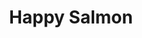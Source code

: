 ---
layout: place
title: Happy Salmon
permalink: /florida/safety-harbor/happy-salmon.html
stateAbbr: FL
stateName: Florida
cityName: Safety Harbor
seo:
  type: restaurant
  links: https://www.facebook.com/HappySalmonBar/
place_id: ChIJ_xawMGDuwogRh8KSyGeUImM
photos:
  - name: >-
      places/ChIJ_xawMGDuwogRh8KSyGeUImM/photos/AeeoHcJRZPQsJAANvsEYjKbxE3xUxwc2CuHbD70pHxkvU5T9j3WJn_4OxVgQJDfbKn4t0hp02UW-lGmUQNGZDV-uT86wR7P99hgNFOBImb-BJcMG4T5Kc4fJ0qLFg4op4amqO8HGmgH5ebtS_9isqvR8c8GPIdOs68zDpC-7b6MKPGwf5FiRwoKXwzA7GoTnJbQRGziW79EjKPO-gxJDfVWhKlo5b7iBaXR-pSYyC6H1Ps4is3G_J5E2drApUyQMzl8TxhBzxmKGYr0HLl1l6EnStSIww-vhsME-x_rBE2F99OLrvtZbJnwJApsdRErew0qJFuJOz5I-0UMtMpwPxM1IB_kMVIAkT2N7-x7K3y77Hxa0Ut2OiahtwruHvModJhoghXBfizAQdQeY_u7iydSdce4bsC9MRUdAxraxIDVZFd8
    widthPx: 3984
    heightPx: 2988
    authorAttributions:
      - displayName: Nathan Giles
        uri: https://maps.google.com/maps/contrib/105986250912812100757
        photoUri: >-
          https://lh3.googleusercontent.com/a/ACg8ocKO7Qkv9K5k_1q037R7zBeODjn11TDFr3d4lkP_KfTST9fTM6Bf=s100-p-k-no-mo
    flagContentUri: >-
      https://www.google.com/local/imagery/report/?cb_client=maps_api_places.places_api&image_key=!1e10!2sCIHM0ogKEICAgIC4l5StfA&hl=en-US
    googleMapsUri: >-
      https://www.google.com/maps/place//data=!3m4!1e2!3m2!1sCIHM0ogKEICAgIC4l5StfA!2e10!4m2!3m1!1s0x88c2ee6030b016ff:0x63229467c892c287
  - name: >-
      places/ChIJ_xawMGDuwogRh8KSyGeUImM/photos/AeeoHcJSpCv0rzR5ruT8EGrBWiUfCHVjKaFxDDeXVc6fYcUKzSVUOIjbPVdi6fEhQGsHb8F43WqiJi1eYegkXFogQQEbr8prcHB47BAu4oRvnbncQb0lOCITzPv2_auoVL1GWRJLYpbQ3LlTbanAEtQS12hjdNTToFmY2QiplfhJeM7lxihy6dwPqQ_lOuYW7oDBSL2AU5Fm9eXUYAcZzdvFq1ly6shsBkmcGcsxwuLT4oL1xCg4FJ98YwAXXIiiKCTNQ-Pn5oGmI1jD_8r6PYO-VtFTdQAmrceMiJ5_ZV-NqMo
    widthPx: 3456
    heightPx: 3456
    authorAttributions:
      - displayName: Happy Salmon
        uri: https://maps.google.com/maps/contrib/101262138811273252201
        photoUri: >-
          https://lh3.googleusercontent.com/a/ACg8ocLmPf7zaFgrSU1qoBNEE2B-fljXf1JEELpMb9L7QAsxVx70=s100-p-k-no-mo
    flagContentUri: >-
      https://www.google.com/local/imagery/report/?cb_client=maps_api_places.places_api&image_key=!1e10!2sAF1QipM1yuaCIVfplhhwdJIOP96zDGxtxdu3WoHaEmw&hl=en-US
    googleMapsUri: >-
      https://www.google.com/maps/place//data=!3m4!1e2!3m2!1sAF1QipM1yuaCIVfplhhwdJIOP96zDGxtxdu3WoHaEmw!2e10!4m2!3m1!1s0x88c2ee6030b016ff:0x63229467c892c287
  - name: >-
      places/ChIJ_xawMGDuwogRh8KSyGeUImM/photos/AeeoHcIZX4WxqCB1jwq-S9tl4bnpuO1eyF_XXLPvpTOJVLOOtgIddUiwNgIH5GI-4SBnVhSCovG9YQAYWMFVe_UO2btFAM4DofpWxgvLmhUROVRfCLCBPsg9CNQ4BSLZrcisb2fBPFdoFDPpK2WjyjCwyR-L9sll0jv-mm9M4iiL4uwf0TnQ6aK4ZzJs24iusy12BlQSoIVei-v53H39tzt0PGLHY7EOMTkj7UN4SG0xRaglgEs_bka_NsvKgekH3lziovm8xH4EnfFcbS6N8tCPSxF4J3-7FU8T8ng7J4cG7grAzwBj12Us6T8IwZz7ihg0KRVBIkmweT0U7toGoH5xnZrBGxP-Ec42awve-WGAk09wCowfdq7zn4C1Th-zWKAfhsjmkZo0dsypO97uCSa73mj3rKNUYDihgOTEcQPyjQD5oS3o
    widthPx: 3024
    heightPx: 4032
    authorAttributions:
      - displayName: Joey Zoccali
        uri: https://maps.google.com/maps/contrib/112025877377872998279
        photoUri: >-
          https://lh3.googleusercontent.com/a-/ALV-UjX--IwXu9NUGlDM94kzMeBnapTHn7AnjxTtzxV1yqnbjEylcn1I=s100-p-k-no-mo
    flagContentUri: >-
      https://www.google.com/local/imagery/report/?cb_client=maps_api_places.places_api&image_key=!1e10!2sCIHM0ogKEICAgICNmcWdpQE&hl=en-US
    googleMapsUri: >-
      https://www.google.com/maps/place//data=!3m4!1e2!3m2!1sCIHM0ogKEICAgICNmcWdpQE!2e10!4m2!3m1!1s0x88c2ee6030b016ff:0x63229467c892c287
  - name: >-
      places/ChIJ_xawMGDuwogRh8KSyGeUImM/photos/AeeoHcLavX1XgX4jN3ANVnF_3BBvsl520dTrdjmG-Jr7Cz_qJM_uMuR98E7R2DQhcUQ2xTzY9aSS7NmSmYrG9LjNFuMWSWpdiXEPBnXdHzxVnklhE95O0xeQFUwz17Qetcd4nJme_RzjHoljGzNiD0EravL4gZIqkLM0BnjpVrDDLgRxfipJ_8a8TG1s2j0SZNAJdkslfM06y0LAgEAiUwtZaGuTcKk2MzUnbvfk2wiYZFuwevVpRs6Sac6QtUGrF1ARZBxQjh5YcfKkwoygM9i7mwxF-UF4RNWJAMvBX9WCcszJXgih7-CiS5rN-D3ycauRwKfBafM5Hdch1p0Z8G_FSxpqmVMorzccjNkSCjaU4zkYZ_l1sttJlQHoWPwrmofT_6sT6rZdHRf1xTKD_4xDA5-Y0xm5qlYBPk7AiM2JUMEmqwbf
    widthPx: 4032
    heightPx: 3024
    authorAttributions:
      - displayName: Madison B
        uri: https://maps.google.com/maps/contrib/113285488151449262537
        photoUri: >-
          https://lh3.googleusercontent.com/a/ACg8ocJAhnf4uqJ80APdKzwdlr_x2gBS_0peeUckv7iMTdLn6IR19w=s100-p-k-no-mo
    flagContentUri: >-
      https://www.google.com/local/imagery/report/?cb_client=maps_api_places.places_api&image_key=!1e10!2sCIHM0ogKEICAgICZ-qjI1wE&hl=en-US
    googleMapsUri: >-
      https://www.google.com/maps/place//data=!3m4!1e2!3m2!1sCIHM0ogKEICAgICZ-qjI1wE!2e10!4m2!3m1!1s0x88c2ee6030b016ff:0x63229467c892c287
  - name: >-
      places/ChIJ_xawMGDuwogRh8KSyGeUImM/photos/AeeoHcKrrn_j5TOrSbx3mWmrfl2LUHbBGycuh05Taglv2VUOATR4N5ZRrUluxxvtEKxHFEq9ESNhArEt5-_P4NdojExdWJVQQFMzEuwSYKfwOPm5xj4ZUyxCiJ44ZX8v63CX5uQDUFBKJqpVjI4AyyvlDzvEPs2gltL3CZHfXT00Oz2cEOxlCvAyAEyIaLHhZANVJDDghOB0PdkivAtGMswKe-KtOFl0XyQAw875pVUMkW0sU4emQFiXLNobXn-snCNODMgECIUnr1EYJtFk0z8C8RQrS_XqKbvdn07MN_4cy530nvnEKgAuCl7cNLoGjHk9hbiFExlfF9pWdP3ANBonauChsAcFvtHbwL1ARd0ncHqcdF5FbSGle6mBV46jsjzBZRcV-Z9EiMMERJ_BSIvchWF70w4EhFg4Uo0z6BDwUaLUCw
    widthPx: 4032
    heightPx: 3024
    authorAttributions:
      - displayName: Matt Matt
        uri: https://maps.google.com/maps/contrib/110016259913916979792
        photoUri: >-
          https://lh3.googleusercontent.com/a-/ALV-UjX3IJfoqHJvQmczqMlaZFAJVVRk3TuWKFcize-y6CCyAJc8Zx0=s100-p-k-no-mo
    flagContentUri: >-
      https://www.google.com/local/imagery/report/?cb_client=maps_api_places.places_api&image_key=!1e10!2sCIHM0ogKEICAgMDAv4-PRA&hl=en-US
    googleMapsUri: >-
      https://www.google.com/maps/place//data=!3m4!1e2!3m2!1sCIHM0ogKEICAgMDAv4-PRA!2e10!4m2!3m1!1s0x88c2ee6030b016ff:0x63229467c892c287
  - name: >-
      places/ChIJ_xawMGDuwogRh8KSyGeUImM/photos/AeeoHcKuwspg8G3dRdRVwYZvz63NQZ_FbXjlFldmH11qw1YeHCgMWdL20K3hvGRNdknpe4NTQH4_eDMHYMEnjLyNp3LpeCdmiM4uORG6VbTfdl4LOGWREoJ6YTKGYrG5W5Sktiax4Jy5McuD-H_av5SaIeQEDUillDxvUIt_NlkCVOBT7OfGBoHq75YXb8zIF-N3s1F3aj8Wk6nkljzvte0Cr-H1CSNvsfLMYKc_J2433lukKj-sfGZJ4ub2rFPo57fnx2o-PzuRjznQ5-tLXlcik7V5GafdUF977GnzflWQ7NYQLgJRMxjC71uHViwhBAF3LljfLa9ZBFpJxLAW-_FG_GsBOs2Rt7UHW6vMpGAJuy2h6QU3zPoD9K9_qN1GPhPUSPe0L5i8npg51KBzKkEQTVQoW4rmeCS91-qS41NbafE
    widthPx: 3024
    heightPx: 4032
    authorAttributions:
      - displayName: Joey Zoccali
        uri: https://maps.google.com/maps/contrib/112025877377872998279
        photoUri: >-
          https://lh3.googleusercontent.com/a-/ALV-UjX--IwXu9NUGlDM94kzMeBnapTHn7AnjxTtzxV1yqnbjEylcn1I=s100-p-k-no-mo
    flagContentUri: >-
      https://www.google.com/local/imagery/report/?cb_client=maps_api_places.places_api&image_key=!1e10!2sCIHM0ogKEICAgICNmcWdFQ&hl=en-US
    googleMapsUri: >-
      https://www.google.com/maps/place//data=!3m4!1e2!3m2!1sCIHM0ogKEICAgICNmcWdFQ!2e10!4m2!3m1!1s0x88c2ee6030b016ff:0x63229467c892c287
  - name: >-
      places/ChIJ_xawMGDuwogRh8KSyGeUImM/photos/AeeoHcJuvkpDLfA801f5h6vVDF3iBjsvrfRPi_hIdRsb8JubK5mp6jPMP2hPdSTjREUnbPiYstqWJt7iZwuwWL7suk9249FcYZfFjFLdUVXZblGdqnSIBgHUiLdmEfkxWjIyCT3aZXWxeQol6mIjilIgUTGYXGV2BwViR9hJS17d_NYlY-9NWsvghumLunu-OaJKNIm5YMQPohL3bvbnb10YFQjzEv6DPwcKa3c5RKBRbZ2L7PNrPfa2eHYhnGIMqq49Vg_iRHBGGD4MTyI0yc5wk9eqX00nobukz7HD8OC5NqSH1KIwJ1f1qiX4VVFY5fT43L8eqljiCnXqCNQuDeva4UlpZvsI_dO36XEsVIAkcbNYQGZVDd-9vZrrVrNS-ttUcIXI6Av76qdYT7WEOMRXXm8V38PLAmw1I4vgjDN-NIaJWyE
    widthPx: 3024
    heightPx: 4032
    authorAttributions:
      - displayName: Jensen Roth
        uri: https://maps.google.com/maps/contrib/116915228702056678964
        photoUri: >-
          https://lh3.googleusercontent.com/a-/ALV-UjWMDu1tu7NhCF5WCAuhw4BI14_SYrmoTrB751QBk1-lGelogvc=s100-p-k-no-mo
    flagContentUri: >-
      https://www.google.com/local/imagery/report/?cb_client=maps_api_places.places_api&image_key=!1e10!2sCIHM0ogKEICAgICc3OOmoQE&hl=en-US
    googleMapsUri: >-
      https://www.google.com/maps/place//data=!3m4!1e2!3m2!1sCIHM0ogKEICAgICc3OOmoQE!2e10!4m2!3m1!1s0x88c2ee6030b016ff:0x63229467c892c287
  - name: >-
      places/ChIJ_xawMGDuwogRh8KSyGeUImM/photos/AeeoHcIAhwApMrN_9tBRCpwoXSBLU89tvKTx7ioSJYHbh0ZoMsS0f0gaedMVBCunKv-lZ5lbypnezTbY9xlsgvnjsiPEjg-KjPY284OR_Tc6BpW41gMVaAxr7Ue31adS6N8Thid56ErWu63ztdx6hto3TuKxMXwARnhAVO5vQ99ZVOTQ2dz_ow6m6ND_Jqt1rz7TBc69xPevIIkOfp0k7HwF3jhwT7yJMrFMrNrE0YY0kBrYe8fTLc7X9jfBjS1xgt5f4Msb_dG6Ea9UVkAZjCuEYHYVkbLg0vGqftLRfhFZCxnRJmURev3HlHeg5Va0A2INdRCACM_FyMKE63o6zxEbHEPpbxUDAQy33Peh-G5jEgeaaczHOYNGz-jlrQn1wr0YVNCcL4Y7oS0hNgx437HxYKoRUuRX1JKA6vwfRp8O76aTk13P
    widthPx: 3024
    heightPx: 4032
    authorAttributions:
      - displayName: Ian G
        uri: https://maps.google.com/maps/contrib/113910762184414297690
        photoUri: >-
          https://lh3.googleusercontent.com/a-/ALV-UjVG5PprA1UoF3OsdQd0-fn1xES7bsF9fCjWZji6YAV1Ki7KcTOD=s100-p-k-no-mo
    flagContentUri: >-
      https://www.google.com/local/imagery/report/?cb_client=maps_api_places.places_api&image_key=!1e10!2sCIHM0ogKEICAgICE_YeP5gE&hl=en-US
    googleMapsUri: >-
      https://www.google.com/maps/place//data=!3m4!1e2!3m2!1sCIHM0ogKEICAgICE_YeP5gE!2e10!4m2!3m1!1s0x88c2ee6030b016ff:0x63229467c892c287
  - name: >-
      places/ChIJ_xawMGDuwogRh8KSyGeUImM/photos/AeeoHcLreRXA-YLFR9h0vWbUP6-VwWOa40-LDoIUmIcfe1qRO6QYXM_sMoW4vPFNS9UheTciLvzEZa6DuI0K3GYrsmTknyxpgB-J05M7pFkQNWNXFSaNzwXDbtAYGuxIckky2qckaG5fckh65oqUubi--XzdI92wEslosp3TZF18aWCXisBn8iv-yMC5aXAygflUvmPn93dh0wZtqILmgD_syzkD36bWNagwYIoegDu9Gq_ySTuY2fScI7K-aP6tPs-uaullyGphmeNNL2H5B_LilnwmFRXv4MflYPDYTMzsiKiVCgjJmAtJuh0Dm4bZP1uHFLkuAttRIvzEYbvX-3aFCX7B-mlU-YlOF0Tsasen71Quysl2Uf0aHGjgVELMZF32Tw4MNu1oXNBeC2p6qNX94_PI4RfGRS7GNcUCTTVeauOwLl5-
    widthPx: 3024
    heightPx: 4032
    authorAttributions:
      - displayName: Madison B
        uri: https://maps.google.com/maps/contrib/113285488151449262537
        photoUri: >-
          https://lh3.googleusercontent.com/a/ACg8ocJAhnf4uqJ80APdKzwdlr_x2gBS_0peeUckv7iMTdLn6IR19w=s100-p-k-no-mo
    flagContentUri: >-
      https://www.google.com/local/imagery/report/?cb_client=maps_api_places.places_api&image_key=!1e10!2sCIHM0ogKEICAgIDp7Y6uiQE&hl=en-US
    googleMapsUri: >-
      https://www.google.com/maps/place//data=!3m4!1e2!3m2!1sCIHM0ogKEICAgIDp7Y6uiQE!2e10!4m2!3m1!1s0x88c2ee6030b016ff:0x63229467c892c287
  - name: >-
      places/ChIJ_xawMGDuwogRh8KSyGeUImM/photos/AeeoHcK4XEMBawI3kf2_pypUOAXjfg0uFfVwYhtlBI8VDQ0Whh6Xis8C9wZwNDwgjJhDUjHQxh-kwlopIGxd0Foul_LErrsq6kuSVCj9oYilyxOMdpk9NzgVmvDswfsGRXvPYrUO4LP5EQ73ki0K40eckSy3a4SMmbmLgFwqHJZDqpZvrnWEN6PAO_wigYfbX1pzEbqOWXRBFGCPYCWXfKu-JEx-nlL8t96C35IGdO7B2hVwCS-v1Uy4UB0qE29Hr_dxtgMgyhQo2-UCTTHJGp8YJQsf54Bkcps2G1EMlLY7f5pYkr7Xy-gCCEzSVArSNIARJ6hXZtIXxnEZ7KM0cgQRxRnbWplHqO6ERH98ppvmi4K3MWx2ZIeJMdZcNaxezAT8LE-A6u2iL5Z_zui1L9NwVlgCiomMZ2sISPK1decmPMjaRoFL
    widthPx: 3000
    heightPx: 4000
    authorAttributions:
      - displayName: E Tirado
        uri: https://maps.google.com/maps/contrib/112111939388309863353
        photoUri: >-
          https://lh3.googleusercontent.com/a/ACg8ocLIb6hFBNLrf0vLRtZRAcVk-8K9lqghRlw85_l1Q9vhF92G9A=s100-p-k-no-mo
    flagContentUri: >-
      https://www.google.com/local/imagery/report/?cb_client=maps_api_places.places_api&image_key=!1e10!2sCIHM0ogKEICAgIC50aSAtgE&hl=en-US
    googleMapsUri: >-
      https://www.google.com/maps/place//data=!3m4!1e2!3m2!1sCIHM0ogKEICAgIC50aSAtgE!2e10!4m2!3m1!1s0x88c2ee6030b016ff:0x63229467c892c287
address: 500 Main St, Safety Harbor, FL 34695, USA
street: 500 Main St
city: Safety Harbor
state: FL
zip: '34695'
country: USA
neighborhood: null
latitude: '27.990718'
longitude: '-82.692628'
accessibility_options:
  wheelchairAccessibleParking: true
  wheelchairAccessibleEntrance: true
  wheelchairAccessibleRestroom: true
  wheelchairAccessibleSeating: true
business_status: OPERATIONAL
name: Happy Salmon
google_maps_links:
  directionsUri: >-
    https://www.google.com/maps/dir//''/data=!4m7!4m6!1m1!4e2!1m2!1m1!1s0x88c2ee6030b016ff:0x63229467c892c287!3e0
  placeUri: https://maps.google.com/?cid=7143435132430631559
  writeAReviewUri: >-
    https://www.google.com/maps/place//data=!4m3!3m2!1s0x88c2ee6030b016ff:0x63229467c892c287!12e1
  reviewsUri: >-
    https://www.google.com/maps/place//data=!4m4!3m3!1s0x88c2ee6030b016ff:0x63229467c892c287!9m1!1b1
  photosUri: >-
    https://www.google.com/maps/place//data=!4m3!3m2!1s0x88c2ee6030b016ff:0x63229467c892c287!10e5
primary_type: Japanese Restaurant
opening_hours:
  regular: null
  current: null
secondary_opening_hours:
  regular:
    weekdayDescriptions: null
    type: null
  current:
    weekdayDescriptions: null
    type: null
phone: (727) 723-1116
price_level: PRICE_LEVEL_MODERATE
price_range: $20 &ndash; $30
rating: '4.6'
rating_count: 0
website: https://www.facebook.com/HappySalmonBar/
description: >-
  Discover Authentic Sushi at Happy Salmon in Safety Harbor$$$Happy Salmon in
  Safety Harbor, FL, offers a welcoming escape for anyone craving fresh Japanese
  flavors and top-rated sushi in a cozy setting. This spot delights with
  high-quality rolls crafted from traditional techniques, featuring an array of
  fresh ingredients that capture the essence of authentic dining. Visitors enjoy
  the inviting outdoor seating and a selection of beverages like sake and beer,
  making it ideal for casual gatherings or solo meals. With moderate pricing and
  thoughtful accessibility features, it's a go-to choice for those exploring
  sushi restaurants near me that prioritize genuine tastes and a relaxed vibe.
  Overall, the focus on flavorful dishes and warm ambiance keeps this Japanese
  place a favorite for repeat visits.
generative_summary: >-
  Discover Authentic Sushi at Happy Salmon in Safety Harbor$$$Happy Salmon in
  Safety Harbor, FL, offers a welcoming escape for anyone craving fresh Japanese
  flavors and top-rated sushi in a cozy setting. This spot delights with
  high-quality rolls crafted from traditional techniques, featuring an array of
  fresh ingredients that capture the essence of authentic dining. Visitors enjoy
  the inviting outdoor seating and a selection of beverages like sake and beer,
  making it ideal for casual gatherings or solo meals. With moderate pricing and
  thoughtful accessibility features, it's a go-to choice for those exploring
  sushi restaurants near me that prioritize genuine tastes and a relaxed vibe.
  Overall, the focus on flavorful dishes and warm ambiance keeps this Japanese
  place a favorite for repeat visits.
generative_disclosure: Summarized by AI using the Grok-3-Mini model.
reviews:
  - name: >-
      places/ChIJ_xawMGDuwogRh8KSyGeUImM/reviews/ChZDSUhNMG9nS0VJQ0FnTURJOEtpc1V3EAE
    relativePublishTimeDescription: a week ago
    rating: 4
    text:
      text: >-
        Place was great! Other than the fact that you might have to wait a while
        for your sushi, it’s a fantastic spot for sushi made with love.


        I’ve been to Japan a few times, and I can confidently say this is my
        favorite spot for sushi when I don’t feel like making it at home.


        I don’t mind waiting a bit longer—personally, I think it’s well worth
        it. I remind myself that it’s a family-owned business making some damn
        good sushi.


        There was one time during a busy evening when I waited quite a bit
        longer than I’m normally comfortable with. That said, I understand the
        sushi-making might all fall on one person’s shoulders. It might help if
        someone could assist the sushi master during peak hours or maybe even
        develop a more efficient system in the kitchen to ease the workload and
        improve turnaround time—whatever the pain point might be behind the
        scenes.


        Still, despite the occasional wait, the quality and care that goes into
        the food keep me coming back. Highly recommend.
      languageCode: en
    originalText:
      text: >-
        Place was great! Other than the fact that you might have to wait a while
        for your sushi, it’s a fantastic spot for sushi made with love.


        I’ve been to Japan a few times, and I can confidently say this is my
        favorite spot for sushi when I don’t feel like making it at home.


        I don’t mind waiting a bit longer—personally, I think it’s well worth
        it. I remind myself that it’s a family-owned business making some damn
        good sushi.


        There was one time during a busy evening when I waited quite a bit
        longer than I’m normally comfortable with. That said, I understand the
        sushi-making might all fall on one person’s shoulders. It might help if
        someone could assist the sushi master during peak hours or maybe even
        develop a more efficient system in the kitchen to ease the workload and
        improve turnaround time—whatever the pain point might be behind the
        scenes.


        Still, despite the occasional wait, the quality and care that goes into
        the food keep me coming back. Highly recommend.
      languageCode: en
    authorAttribution:
      displayName: Julian Garcia
      uri: https://www.google.com/maps/contrib/115836330175603614765/reviews
      photoUri: >-
        https://lh3.googleusercontent.com/a-/ALV-UjUX21_QCctscSG20YrLH5BpSmSXvPk4lH11C8SSAOYfcgihFghe=s128-c0x00000000-cc-rp-mo-ba3
    publishTime: '2025-04-06T12:19:39.333609Z'
    flagContentUri: >-
      https://www.google.com/local/review/rap/report?postId=ChZDSUhNMG9nS0VJQ0FnTURJOEtpc1V3EAE&d=17924085&t=1
    googleMapsUri: >-
      https://www.google.com/maps/reviews/data=!4m6!14m5!1m4!2m3!1sChZDSUhNMG9nS0VJQ0FnTURJOEtpc1V3EAE!2m1!1s0x88c2ee6030b016ff:0x63229467c892c287
  - name: >-
      places/ChIJ_xawMGDuwogRh8KSyGeUImM/reviews/ChdDSUhNMG9nS0VJQ0FnTURnektXbHRRRRAB
    relativePublishTimeDescription: a month ago
    rating: 2
    text:
      text: >-
        I really want to give them a good review.  The sushi is great and better
        than many places around.

        The problem with Happy Salmon is that they are chronically understaffed,
        and it frequently takes as long as an hour for sushi to be ready.  Even
        on not super busy nights.  The sushi is a huge bottleneck, and this is a
        sushi restaurant.  Also it seems the owner can’t be bothered to make any
        sushi, so while the orders are backed up, he’s just standing around
        doing something else or nothing.

        If they would/could fix this, I’d come here a lot more and would love to
        recommend the place to so many other people.
      languageCode: en
    originalText:
      text: >-
        I really want to give them a good review.  The sushi is great and better
        than many places around.

        The problem with Happy Salmon is that they are chronically understaffed,
        and it frequently takes as long as an hour for sushi to be ready.  Even
        on not super busy nights.  The sushi is a huge bottleneck, and this is a
        sushi restaurant.  Also it seems the owner can’t be bothered to make any
        sushi, so while the orders are backed up, he’s just standing around
        doing something else or nothing.

        If they would/could fix this, I’d come here a lot more and would love to
        recommend the place to so many other people.
      languageCode: en
    authorAttribution:
      displayName: Daniel
      uri: https://www.google.com/maps/contrib/103072805018091527754/reviews
      photoUri: >-
        https://lh3.googleusercontent.com/a-/ALV-UjXKb7R6LKAK6C4w4kt0UY8BH04Smc6L3m7appkIjV3ElLR1PxfV=s128-c0x00000000-cc-rp-mo-ba3
    publishTime: '2025-02-23T00:55:49.547492Z'
    flagContentUri: >-
      https://www.google.com/local/review/rap/report?postId=ChdDSUhNMG9nS0VJQ0FnTURnektXbHRRRRAB&d=17924085&t=1
    googleMapsUri: >-
      https://www.google.com/maps/reviews/data=!4m6!14m5!1m4!2m3!1sChdDSUhNMG9nS0VJQ0FnTURnektXbHRRRRAB!2m1!1s0x88c2ee6030b016ff:0x63229467c892c287
  - name: >-
      places/ChIJ_xawMGDuwogRh8KSyGeUImM/reviews/ChZDSUhNMG9nS0VJQ0FnSURmeEs2N1BnEAE
    relativePublishTimeDescription: 3 months ago
    rating: 2
    text:
      text: >-
        We love the sushi, but not worth how long we sit waiting for food. Our
        last visit it took 20 min to get someone to come take our order.. they
        only have one person it looks like preparing the rolls and it took over
        an hour once we ordered for food to come out. In that hour no one ever
        came back to check on drinks, ask if we need anything, etc.


        Unfortunately, this used to be a favorite but we probably won’t be
        returning any longer. This is the second or third experience like this.
      languageCode: en
    originalText:
      text: >-
        We love the sushi, but not worth how long we sit waiting for food. Our
        last visit it took 20 min to get someone to come take our order.. they
        only have one person it looks like preparing the rolls and it took over
        an hour once we ordered for food to come out. In that hour no one ever
        came back to check on drinks, ask if we need anything, etc.


        Unfortunately, this used to be a favorite but we probably won’t be
        returning any longer. This is the second or third experience like this.
      languageCode: en
    authorAttribution:
      displayName: Taylor H
      uri: https://www.google.com/maps/contrib/110484987767884496979/reviews
      photoUri: >-
        https://lh3.googleusercontent.com/a/ACg8ocIlPtBgSM7bVI2SEzFcFT0LqTjR6nl1UKYS4kiITVph-wSGIw=s128-c0x00000000-cc-rp-mo-ba3
    publishTime: '2025-01-04T00:29:00.356040Z'
    flagContentUri: >-
      https://www.google.com/local/review/rap/report?postId=ChZDSUhNMG9nS0VJQ0FnSURmeEs2N1BnEAE&d=17924085&t=1
    googleMapsUri: >-
      https://www.google.com/maps/reviews/data=!4m6!14m5!1m4!2m3!1sChZDSUhNMG9nS0VJQ0FnSURmeEs2N1BnEAE!2m1!1s0x88c2ee6030b016ff:0x63229467c892c287
  - name: >-
      places/ChIJ_xawMGDuwogRh8KSyGeUImM/reviews/ChdDSUhNMG9nS0VJQ0FnTURBdjQtUC1BRRAB
    relativePublishTimeDescription: a month ago
    rating: 5
    text:
      text: >-
        Like being in Japan. Amazing. The owners are Japanese. The restaurant
        made us long for Japan. Awesome sushi. Awesome sake. We will be back.
      languageCode: en
    originalText:
      text: >-
        Like being in Japan. Amazing. The owners are Japanese. The restaurant
        made us long for Japan. Awesome sushi. Awesome sake. We will be back.
      languageCode: en
    authorAttribution:
      displayName: Matt Matt
      uri: https://www.google.com/maps/contrib/110016259913916979792/reviews
      photoUri: >-
        https://lh3.googleusercontent.com/a-/ALV-UjX3IJfoqHJvQmczqMlaZFAJVVRk3TuWKFcize-y6CCyAJc8Zx0=s128-c0x00000000-cc-rp-mo-ba3
    publishTime: '2025-02-13T02:37:56.497163Z'
    flagContentUri: >-
      https://www.google.com/local/review/rap/report?postId=ChdDSUhNMG9nS0VJQ0FnTURBdjQtUC1BRRAB&d=17924085&t=1
    googleMapsUri: >-
      https://www.google.com/maps/reviews/data=!4m6!14m5!1m4!2m3!1sChdDSUhNMG9nS0VJQ0FnTURBdjQtUC1BRRAB!2m1!1s0x88c2ee6030b016ff:0x63229467c892c287
  - name: >-
      places/ChIJ_xawMGDuwogRh8KSyGeUImM/reviews/ChZDSUhNMG9nS0VJQ0FnSUNObWNXZEJREAE
    relativePublishTimeDescription: a year ago
    rating: 3
    text:
      text: >-
        My Mixed Bag Experience at Happy Salmon


        Hey folks! Wanted to share my recent outing to Happy Salmon in Safety
        Harbor.


        First things first, the wait for the food... much longer than I
        anticipated. I'm all for taking the time to make a meal right, but this
        felt like a bit of a stretch.


        Now, about the food. It was, okay. I mean, it wasn't bad, but it didn't
        knock my socks off either. I was hoping for that 'wow' factor,
        especially after the wait, but it ended up being pretty average. Nothing
        to write home about.


        On the plus side, the place itself has a decent vibe. Definitely
        laid-back.  But, if you're looking for a culinary adventure or a quick
        bite, this might not hit the mark.


        All in all, I'm giving Happy Salmon a solid 3 stars. It's not off my
        list, but I'm not rushing back either. Maybe it was just an off day? I
        might give it another shot down the road. Until then, the search for my
        go-to seafood spot continues!
      languageCode: en
    originalText:
      text: >-
        My Mixed Bag Experience at Happy Salmon


        Hey folks! Wanted to share my recent outing to Happy Salmon in Safety
        Harbor.


        First things first, the wait for the food... much longer than I
        anticipated. I'm all for taking the time to make a meal right, but this
        felt like a bit of a stretch.


        Now, about the food. It was, okay. I mean, it wasn't bad, but it didn't
        knock my socks off either. I was hoping for that 'wow' factor,
        especially after the wait, but it ended up being pretty average. Nothing
        to write home about.


        On the plus side, the place itself has a decent vibe. Definitely
        laid-back.  But, if you're looking for a culinary adventure or a quick
        bite, this might not hit the mark.


        All in all, I'm giving Happy Salmon a solid 3 stars. It's not off my
        list, but I'm not rushing back either. Maybe it was just an off day? I
        might give it another shot down the road. Until then, the search for my
        go-to seafood spot continues!
      languageCode: en
    authorAttribution:
      displayName: Joey Zoccali
      uri: https://www.google.com/maps/contrib/112025877377872998279/reviews
      photoUri: >-
        https://lh3.googleusercontent.com/a-/ALV-UjX--IwXu9NUGlDM94kzMeBnapTHn7AnjxTtzxV1yqnbjEylcn1I=s128-c0x00000000-cc-rp-mo-ba4
    publishTime: '2024-01-15T21:46:05.464574Z'
    flagContentUri: >-
      https://www.google.com/local/review/rap/report?postId=ChZDSUhNMG9nS0VJQ0FnSUNObWNXZEJREAE&d=17924085&t=1
    googleMapsUri: >-
      https://www.google.com/maps/reviews/data=!4m6!14m5!1m4!2m3!1sChZDSUhNMG9nS0VJQ0FnSUNObWNXZEJREAE!2m1!1s0x88c2ee6030b016ff:0x63229467c892c287
review_summary: >-
  What Guests Are Sharing About the Experience$$$If you're hunting for the best
  sushi near me, folks often highlight the outstanding quality and authentic
  flavors that make every bite feel like a mini adventure. While the sushi
  stands out as a highlight, some mention occasional waits due to high demand,
  though many agree it's worth the patience for the care put into each roll.
  Overall, the vibe is praised for being laid-back and enjoyable, with plenty of
  positive nods to the fresh options and welcoming atmosphere that encourage
  return trips. Even with a few service hiccups on busier nights, the consensus
  leans toward recommending it for its genuine appeal and satisfying meals. In a
  nutshell, it's a solid pick for sushi enthusiasts looking for quality in a
  casual spot, as long as you plan for a relaxed pace.
review_disclosure: Summarized by AI using the Grok-3-Mini model.
parking_options:
  freeParkingLot: true
  freeStreetParking: true
payment_options:
  acceptsCreditCards: true
  acceptsDebitCards: true
  acceptsCashOnly: false
  acceptsNfc: true
allow_dogs: null
curbside_pickup: null
delivery: false
dine_in: true
good_for_children: null
good_for_groups: true
good_for_sports: false
live_music: false
menu_for_children: null
outdoor_seating: true
reservable: null
restroom: true
serves_beer: true
serves_breakfast: false
serves_brunch: false
serves_cocktails: null
serves_coffee: null
serves_dinner: true
serves_dessert: true
serves_lunch: null
serves_vegetarian_food: true
serves_wine: true
takeout: true
update_category: pro
places_description: null

---